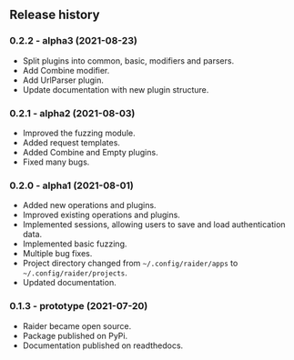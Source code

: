 ## Release history

### 0.2.2 - alpha3 (2021-08-23)

* Split plugins into common, basic, modifiers and parsers.
* Add Combine modifier.
* Add UrlParser plugin.
* Update documentation with new plugin structure.

### 0.2.1 - alpha2 (2021-08-03)

* Improved the fuzzing module.
* Added request templates.
* Added Combine and Empty plugins.
* Fixed many bugs.

### 0.2.0 - alpha1 (2021-08-01)

* Added new operations and plugins.
* Improved existing operations and plugins.
* Implemented sessions, allowing users to save and load authentication data.
* Implemented basic fuzzing.
* Multiple bug fixes.
* Project directory changed from ``~/.config/raider/apps`` to
  ``~/.config/raider/projects``.
* Updated documentation.


### 0.1.3 - prototype (2021-07-20)

* Raider became open source.
* Package published on PyPi.
* Documentation published on readthedocs.
